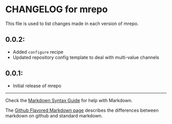 # CHANGELOG for mrepo

This file is used to list changes made in each version of mrepo.

## 0.0.2:

- Added `configure` recipe
- Updated repository config template to deal with multi-value
  channels

## 0.0.1:

* Initial release of mrepo

- - -
Check the [Markdown Syntax Guide](http://daringfireball.net/projects/markdown/syntax) for help with Markdown.

The [Github Flavored Markdown page](http://github.github.com/github-flavored-markdown/) describes the differences between markdown on github and standard markdown.
